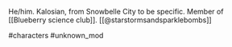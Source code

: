 He/him. Kalosian, from Snowbelle City to be specific. Member of [[Blueberry science club]]. [[@starstormsandsparklebombs]]

#characters #unknown_mod 